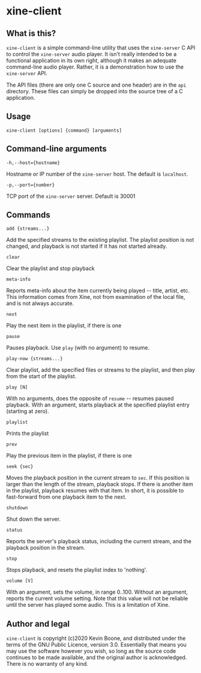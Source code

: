 # xine-client 

## What is this?

`xine-client` is a simple command-line utility that uses 
the `xine-server` C API to control the `xine-server` audio player.
It isn't really intended to be a functional application in its
own right, although it makes an adequate command-line audio
player. Rather, it is a demonstration how to use the 
`xine-server` API. 

The API files (there are only one C source and one header)
are in the `api` directory. These files can simply be
dropped into the source tree of a C application. 

## Usage

    xine-client [options] {command} [arguments]

## Command-line arguments

`-h,--host={hostname}`

Hostname or IP number of the `xine-server` host. The default is `localhost`.

`-p,--port={number}`

TCP port of the `xine-server` server. Default is 30001

## Commands

`add {streams...}`

Add the specified streams to the existing playlist. The playlist
position is not changed, and playback is not started if it has not
started already.

`clear`

Clear the playlist and stop playback

`meta-info`

Reports meta-info about the item currently being played --
title, artist, etc. This information comes from Xine, not from
examination of the local file, and is not always accurate.

`next`

Play the next item in the playlist, if there is one

`pause`

Pauses playback. Use `play` (with no argument) to resume.

`play-now {streams...}`

Clear playlist, add the specified files or streams to the playlist, and
then play from the start of the playlist.

`play [N]`

With no arguments, does the opposite of `resume` -- resumes paused
playback. With an argument, starts playback at the specified playlist
entry (starting at zero).

`playlist`

Prints the playlist

`prev`

Play the previous item in the playlist, if there is one

`seek {sec}`

Moves the playback position in the current stream to `sec`. If
this position is larger than the length of the stream, playback
stops. If there is another item in the playlist, playback resumes
with that item. In short, it is possible to fast-forward from
one playback item to the next. 

`shutdown`

Shut down the server.

`status`

Reports the server's playback status, including the current
stream, and the playback position in the stream.

`stop`

Stops playback, and resets the playlist index to 'nothing'. 

`volume [V]`

With an argument, sets the volume, in range 0..100. Without an argument,
reports the current volume setting. Note that this value will not
be reliable until the server has played some audio. This is a limitation
of Xine.

## Author and legal

`xine-client` is copyright (c)2020 Kevin Boone, and distributed under the
terms of the GNU Public Licence, version 3.0. Essentially that means
you may use the software however you wish, so long as the source
code continues to be made available, and the original author is
acknowledged. There is no warranty of any kind.





